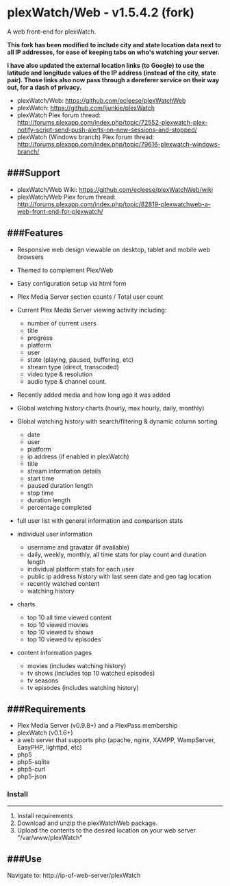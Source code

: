 plexWatch/Web - v1.5.4.2 (fork)
========================

A web front-end for plexWatch.

__This fork has been modified to include city and state location data next to all IP addresses, for ease of keeping tabs on who's watching your server.__

__I have also updated the external location links (to Google) to use the latitude and longitude values of the IP address (instead of the city, state pair). Those links also now pass through a dereferer service on their way out, for a dash of privacy.__

* plexWatch/Web: https://github.com/ecleese/plexWatchWeb
* plexWatch: https://github.com/ljunkie/plexWatch
* plexWatch Plex forum thread: http://forums.plexapp.com/index.php/topic/72552-plexwatch-plex-notify-script-send-push-alerts-on-new-sessions-and-stopped/
* plexWatch (Windows branch) Plex forum thread: http://forums.plexapp.com/index.php/topic/79616-plexwatch-windows-branch/


###Support
-----------
* plexWatch/Web Wiki: https://github.com/ecleese/plexWatchWeb/wiki
* plexWatch/Web Plex forum thread: http://forums.plexapp.com/index.php/topic/82819-plexwatchweb-a-web-front-end-for-plexwatch/


###Features
-----------
* Responsive web design viewable on desktop, tablet and mobile web browsers 

* Themed to complement Plex/Web 

* Easy configuration setup via html form

* Plex Media Server section counts / Total user count

* Current Plex Media Server viewing activity including:
	* number of current users
	* title
	* progress
	* platform
	* user
	* state (playing, paused, buffering, etc)
	* stream type (direct, transcoded)
	* video type & resolution
	* audio type & channel count.
	
* Recently added media and how long ago it was added

* Global watching history charts (hourly, max hourly, daily, monthly)

* Global watching history with search/filtering & dynamic column sorting
	* date
	* user
	* platform
	* ip address (if enabled in plexWatch)
	* title
	* stream information details
	* start time
	* paused duration length
	* stop time
	* duration length
	* percentage completed
	
* full user list with general information and comparison stats

* individual user information
	- username and gravatar (if available)
	- daily, weekly, monthly, all time stats for play count and duration length
	- individual platform stats for each user
	- public ip address history with last seen date and geo tag location 
	- recently watched content
	- watching history
* charts
	- top 10 all time viewed content
	- top 10 viewed movies
	- top 10 viewed tv shows
	- top 10 viewed tv episodes

* content information pages 
	- movies (includes watching history)
	- tv shows (includes top 10 watched episodes)
	- tv seasons
	- tv episodes (includes watching history)


###Requirements
---------------
* Plex Media Server (v0.9.8+) and a PlexPass membership
* plexWatch (v0.1.6+)
* a web server that supports php (apache, nginx, XAMPP, WampServer, EasyPHP, lighttpd, etc)
* php5
* php5-sqlite
* php5-curl
* php5-json


### Install 
-----------

1. Install requirements
2. Download and unzip the plexWatchWeb package.
3. Upload the contents to the desired location on your web server "/var/www/plexWatch"


###Use
------

Navigate to: http://ip-of-web-server/plexWatch

